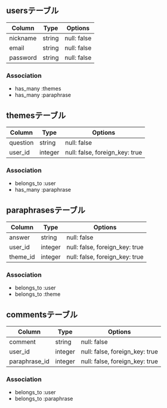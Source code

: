 ## usersテーブル
|Column|Type|Options|
|------|----|-------|
|nickname|string|null: false|
|email|string|null: false|
|password|string|null: false|
### Association
- has_many :themes
- has_many :paraphrase
## themesテーブル
|Column|Type|Options|
|------|----|-------|
|question|string|null: false|
|user_id|integer|null: false, foreign_key: true|
### Association
- belongs_to :user
- has_many :paraphrase
## paraphrasesテーブル
|Column|Type|Options|
|------|----|-------|
|answer|string|null: false|
|user_id|integer|null: false, foreign_key: true|
|theme_id|integer|null: false, foreign_key: true|
### Association
- belongs_to :user
- belongs_to :theme
## commentsテーブル
|Column|Type|Options|
|------|----|-------|
|comment|string|null: false|
|user_id|integer|null: false, foreign_key: true|
|paraphrase_id|integer|null: false, foreign_key: true|
### Association
- belongs_to :user
- belongs_to :paraphrase